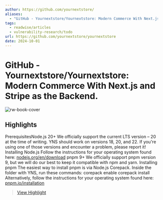 ```yaml
---
author: https://github.com/yournextstore/
aliases:
  - "GitHub - Yournextstore/Yournextstore: Modern Commerce With Next.js and Stripe as the Backend."
tags:
  - readwise/articles
  - vulnerability-research/todo
url: https://github.com/yournextstore/yournextstore
date: 2024-10-01
---
```

# GitHub - Yournextstore/Yournextstore: Modern Commerce With Next.js and Stripe as the Backend.

![rw-book-cover](https://repository-images.githubusercontent.com/838508060/adb554b9-2d46-48fe-9035-b46c81f142e0)

## Highlights


PrerequisitesNode.js 20+
 We officially support the current LTS version – 20 at the time of writing. YNS should work on versions 18, 20, and 22. If you're using one of those versions and encounter a problem, please report it!
 Installing Node.js
 Follow the instructions for your operating system found here: [nodejs.org/en/download](https://nodejs.org/en/download)
 pnpm 9+
 We officially support pnpm version 9, but we will do our best to keep it compatible with npm and yarn.
 Installing pnpm
 The easiest way to install pnpm is via Node.js Corepack. Inside the folder with YNS, run these commands:
 corepack enable
 corepack install
 Alternatively, follow the instructions for your operating system found here: [pnpm.io/installation](https://pnpm.io/installation)
> [View Highlight](https://read.readwise.io/read/01j940tden7y3cnhb1wt3avvt3)

